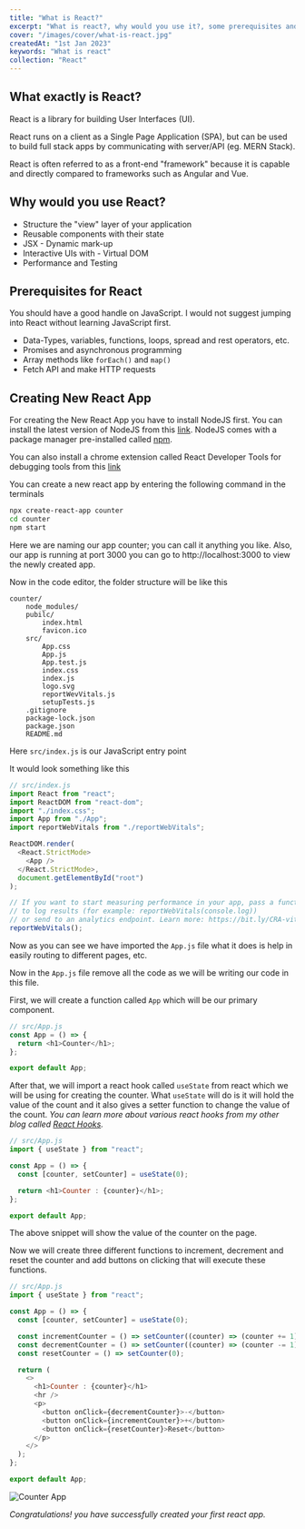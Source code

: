 ```yaml
---
title: "What is React?"
excerpt: "What is react?, why would you use it?, some prerequisites and your first react app"
cover: "/images/cover/what-is-react.jpg"
createdAt: "1st Jan 2023"
keywords: "What is react"
collection: "React"
---
```


## What exactly is React?

React is a library for building User Interfaces (UI).

React runs on a client as a Single Page Application (SPA), but can be used to build full stack apps by communicating with server/API (eg. MERN Stack).

React is often referred to as a front-end "framework" because it is capable and directly compared to frameworks such as Angular and Vue.

## Why would you use React?

- Structure the "view" layer of your application
- Reusable components with their state
- JSX - Dynamic mark-up
- Interactive UIs with - Virtual DOM
- Performance and Testing

## Prerequisites for React

You should have a good handle on JavaScript. I would not suggest jumping into React without learning JavaScript first.

- Data-Types, variables, functions, loops, spread and rest operators, etc.
- Promises and asynchronous programming
- Array methods like `forEach()` and `map()`
- Fetch API and make HTTP requests

## Creating New React App

For creating the New React App you have to install NodeJS first. You can install the latest version of NodeJS from this [link](https://nodejs.org/en/). NodeJS comes with a package manager pre-installed called [npm](https://www.npmjs.com/).

You can also install a chrome extension called React Developer Tools for debugging tools from this [link](https://chrome.google.com/webstore/detail/react-developer-tools/fmkadmapgofadopljbjfkapdkoienihi?hl=en)

You can create a new react app by entering the following command in the terminals

```bash
npx create-react-app counter
cd counter
npm start
```

Here we are naming our app counter; you can call it anything you like. Also, our app is running at port 3000 you can go to http://localhost:3000 to view the newly created app.

Now in the code editor, the folder structure will be like this

```
counter/
    node_modules/
    pubilc/
        index.html
        favicon.ico
    src/
        App.css
        App.js
        App.test.js
        index.css
        index.js
        logo.svg
        reportWevVitals.js
        setupTests.js
    .gitignore
    package-lock.json
    package.json
    README.md
```

Here `src/index.js` is our JavaScript entry point

It would look something like this

```js
// src/index.js
import React from "react";
import ReactDOM from "react-dom";
import "./index.css";
import App from "./App";
import reportWebVitals from "./reportWebVitals";

ReactDOM.render(
  <React.StrictMode>
    <App />
  </React.StrictMode>,
  document.getElementById("root")
);

// If you want to start measuring performance in your app, pass a function
// to log results (for example: reportWebVitals(console.log))
// or send to an analytics endpoint. Learn more: https://bit.ly/CRA-vitals
reportWebVitals();
```

Now as you can see we have imported the `App.js` file what it does is help in easily routing to different pages, etc.

Now in the `App.js` file remove all the code as we will be writing our code in this file.

First, we will create a function called `App` which will be our primary component.

```js
// src/App.js
const App = () => {
  return <h1>Counter</h1>;
};

export default App;
```

After that, we will import a react hook called `useState` from react which we will be using for creating the counter. What `useState` will do is it will hold the value of the count and it also gives a setter function to change the value of the count. _You can learn more about various react hooks from my other blog called [React Hooks](https://vatsalsakariya.vercel.app/blog/react-hooks)._

```js
// src/App.js
import { useState } from "react";

const App = () => {
  const [counter, setCounter] = useState(0);

  return <h1>Counter : {counter}</h1>;
};

export default App;
```

The above snippet will show the value of the counter on the page.

Now we will create three different functions to increment, decrement and reset the counter and add buttons on clicking that will execute these functions.

```js
// src/App.js
import { useState } from "react";

const App = () => {
  const [counter, setCounter] = useState(0);

  const incrementCounter = () => setCounter((counter) => (counter += 1));
  const decrementCounter = () => setCounter((counter) => (counter -= 1));
  const resetCounter = () => setCounter(0);

  return (
    <>
      <h1>Counter : {counter}</h1>
      <hr />
      <p>
        <button onClick={decrementCounter}>-</button>
        <button onClick={incrementCounter}>+</button>
        <button onClick={resetCounter}>Reset</button>
      </p>
    </>
  );
};

export default App;
```

![Counter App](https://vatsal0601-portfolio-blog.herokuapp.com/uploads/counter_app_5fa5d62c08.png)

_Congratulations! you have successfully created your first react app._
